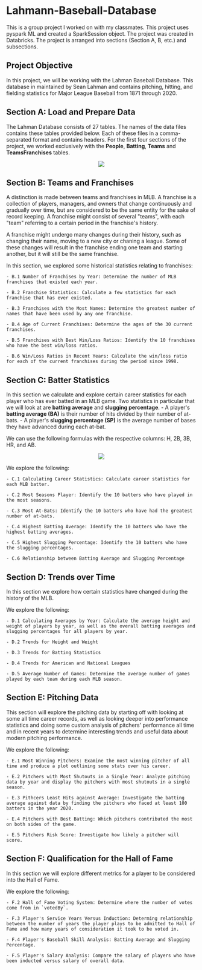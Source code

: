 # Lahmann-Baseball-Database
This is a group project I worked on with my classmates. This project uses pyspark ML and created a SparkSession object. The project was created in Databricks. The project is arranged into sections (Section A, B, etc.) and subsections.

## Project Objective
In this project, we will be working with the Lahman Baseball Database. This database in maintained by Sean Lahman and contains pitching, hitting, and fielding statistics for Major League Baseball from 1871 through 2020.

## Section A: Load and Prepare Data
The Lahman Database consists of 27 tables. The names of the data files contains these tables provided below. Each of these files in a comma-separated format and contains headers. For the first four sections of the project, we worked exclusively with the **People**, **Batting**, **Teams** and **TeamsFranchises** tables.

 <p align="center">
  <img src="https://user-images.githubusercontent.com/58959101/158272207-4ad0927c-46af-4447-b838-3cbe0f93b189.png" /p>
 </p>
 
 ## Section B: Teams and Franchises
A distinction is made between teams and franchises in MLB. A franchise is a collection of players, managers, and owners that change continuously and gradually over time, but are considered to be the same entity for the sake of record keeping. A franchise might consist of several "teams", with each "team" referring to a certain period in the franchise's history.
 
A franchise might undergo many changes during their history, such as changing their name, moving to a new city or chaning a league. Some of these changes will result in the franchise ending one team and starting another, but it will still be the same franchise.

In this section, we explored some historical statistics relating to franchises:

    - B.1 Number of Franchises by Year: Determine the number of MLB franchises that existed each year.
    
    - B.2 Franchise Statistics: Calculate a few statistics for each franchise that has ever existed.
    
    - B.3 Franchises with the Most Names: Determine the greatest number of names that have been used by any one franchise.
    
    - B.4 Age of Current Franchises: Determine the ages of the 30 current franchises.
    
    - B.5 Franchises with Best Win/Loss Ratios: Identify the 10 franchises who have the best win/loss ratios.
    
    - B.6 Win/Loss Ratios in Recent Years: Calculate the win/loss ratio for each of the current franchises during the period since 1998.
    
## Section C: Batter Statistics
In this section we calculate and explore certain career statistics for each player who has ever batted in an MLB game. Two statistics in particular that we will look at are **batting average** and **slugging percentage**.
    - A player's **batting average (BA)** is their number of hits divided by their number of at-bats.
    - A player's **slugging percentage (SP)** is the average number of bases they have advanced during each at-bat.

We can use the following formulas with the respective columns: H, 2B, 3B, HR, and AB.

 <p align="center">
  <img src="https://user-images.githubusercontent.com/58959101/158273340-7981258b-3dbb-49ab-ad4d-8c2d2a4a514b.png" /p>
 </p>

We explore the following:

    - C.1 Calculating Career Statistics: Calculate career statistics for each MLB batter.
    
    - C.2 Most Seasons Player: Identify the 10 batters who have played in the most seasons.
    
    - C.3 Most At-Bats: Identify the 10 batters who have had the greatest number of at-bats.
    
    - C.4 Highest Batting Average: Identify the 10 batters who have the highest batting averages.
    
    - C.5 Highest Slugging Percentage: Identify the 10 batters who have the slugging percentages.
    
    - C.6 Relationship between Batting Average and Slugging Percentage

## Section D: Trends over Time
In this section we explore how certain statistics have changed during the history of the MLB.

We explore the following:

    - D.1 Calculating Averages by Year: Calculate the average height and weight of players by year, as well as the overall batting averages and slugging percentages for all players by year.
    
    - D.2 Trends for Height and Weight
    
    - D.3 Trends for Batting Statistics
    
    - D.4 Trends for American and National Leagues
    
    - D.5 Average Number of Games: Determine the average number of games played by each team during each MLB season.
    
## Section E: Pitching Data
This section will explore the pitching data by starting off with looking at some all time career records, as well as looking deeper into performance statistics and doing some custom analysis of pitchers' performance all time and in recent years to determine interesting trends and useful data about modern pitching performance.

We explore the following:

    - E.1 Most Winning Pitchers: Examine the most winning pitcher of all time and produce a plot outlining some stats over his career.
    
    - E.2 Pitchers with Most Shutouts in a Single Year: Analyze pitching data by year and display the pitchers with most shutouts in a single season.
    
    - E.3 Pithcers Least Hits against Average: Investigate the batting average against data by finding the pitchers who faced at least 100 batters in the year 2020.
    
    - E.4 Pitchers with Best Batting: Which pitchers contributed the most on both sides of the game.
    
    - E.5 Pitchers Risk Score: Investigate how likely a pitcher will score.

## Section F: Qualification for the Hall of Fame
In this section we will explore different metrics for a player to be considered into the Hall of Fame.

We explore the following:

    - F.2 Hall of Fame Voting System: Determine where the number of votes come from in `votedBy`.
    
    - F.3 Player's Service Years Versus Induction: Determing relationship between the number of years the player plays to be admitted to Hall of Fame and how many years of consideration it took to be voted in.
    
    - F.4 Player's Baseball Skill Analysis: Batting Average and Slugging Percentage. 
    
    - F.5 Player's Salary Analysis: Compare the salary of players who have been inducted versus salary of overall data.
